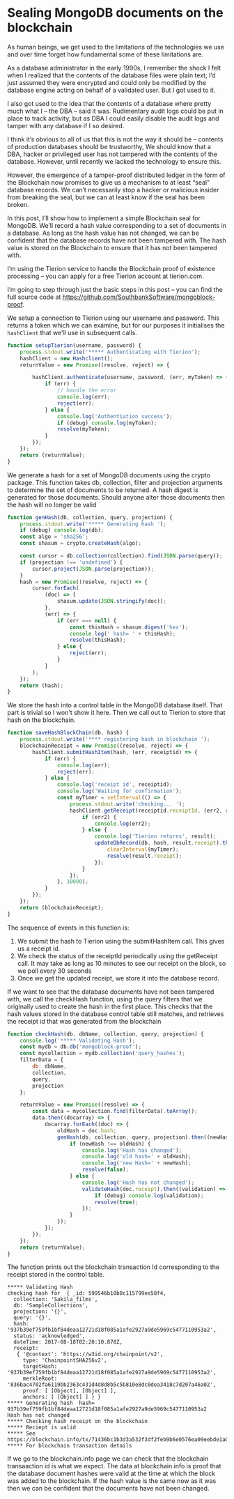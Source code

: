 # Sealing MongoDB documents on the blockchain
As human beings, we get used to the limitations of the technologies we use and over time forget how fundamental some of these limitations are. As a database administrator in the early 1990s, I remember the shock I felt when I realized that the contents of the database files were plain text; I’d just assumed they were encrypted and could only be modified by the database engine acting on behalf of a validated user.  But I got used to it. I also got used to the idea that the contents of a database where pretty much what I – the DBA – said it was.  Rudimentary audit logs could be put in place to track activity, but as DBA I could easily disable the audit logs and tamper with any database if I so desired. I think it’s obvious to all of us that this is not the way it should be – contents of production databases should be trustworthy,  We should know that a DBA, hacker or privileged user has not tampered with the contents of the database.  However, until recently we lacked the technology to ensure this.However, the emergence of a tamper-proof distributed ledger in the form of the Blockchain now promises to give us a mechanism to at least “seal” database records.  We can’t necessarily stop a hacker or malicious insider from breaking the seal, but we can at least know if the seal has been broken.  In this post, I’ll show how to implement a simple Blockchain seal for MongoDB.  We’ll record a hash value corresponding to a set of documents in a database.  As long as the hash value has not changed, we can be confident that the database records have not been tampered with.  The hash value is stored on the Blockchain to ensure that it has not been tampered with.  I’m using the Tierion service to handle the Blockchain proof of existence processing – you can apply for a free Tierion account at tierion.com. I’m going to step through just the basic steps in this post – you can find the full source code at https://github.com/SouthbankSoftware/mongoblock-proof. 

We setup a connection to Tierion using our username and password.  This returns a token which we can examine, but for our purposes it initialises the `hashClient` that we'll use in subsequent calls.

```javascript
function setupTierion(username, password) {
    process.stdout.write('***** Authenticating with Tierion');
    hashClient = new Hashclient();
    returnValue = new Promise((resolve, reject) => {

        hashClient.authenticate(username, password, (err, myToken) => {
            if (err) {
                // handle the error
                console.log(err);
                reject(err);
            } else {
                console.log('Authentiation success');
                if (debug) console.log(myToken);
                resolve(myToken);
            }
        });
    });
    return (returnValue);
}
```
We generate a hash for a set of MongoDB documents using the crypto package.  This function takes db, collection, filter and projection arguments to determine the set of documents to be returned.  A hash digest is generated for those documents.  Should anyone alter those documents then the hash will no longer be valid

```javascript
function genHash(db, collection, query, projection) {
    process.stdout.write('***** Generating hash ');
    if (debug) console.log(db);
    const algo = 'sha256';
    const shasum = crypto.createHash(algo);

    const cursor = db.collection(collection).find(JSON.parse(query));
    if (projection !== 'undefined') {
        cursor.project(JSON.parse(projection));
    }
    hash = new Promise((resolve, reject) => {
        cursor.forEach(
            (doc) => {
                shasum.update(JSON.stringify(doc));
            },
            (err) => {
                if (err === null) {
                    const thisHash = shasum.digest('hex');
                    console.log(' hash= ' + thisHash);
                    resolve(thisHash);
                } else {
                    reject(err);
                }
            }
        );
    });
    return (hash);
}
``` 
We store the hash into a control table in the MongoDB database itself.  That part is trivial so I won't show it here.  Then we call out to Tierion to store that hash on the blockchain.
```javascript
function saveHashBlockChain(db, hash) {
    process.stdout.write('**** registering hash in blockchain ');
    blockchainReceipt = new Promise((resolve, reject) => {
        hashClient.submitHashItem(hash, (err, receiptid) => {
            if (err) {
                console.log(err);
                reject(err);
            } else {
                console.log('receipt id', receiptid);
                console.log('Waiting for confirmation');
                const myTimer = setInterval(() => {
                    process.stdout.write('checking... ');
                    hashClient.getReceipt(receiptid.receiptId, (err2, result) => {
                        if (err2) {
                            console.log(err2);
                        } else {
                            console.log('Tierion returns', result);
                            updateDbRecord(db, hash, result.receipt).then(() => {
                                clearInterval(myTimer);
                                resolve(result.receipt);
                            });
                        }
                    });
                }, 30000);
            }
        });
    });
    return (blockchainReceipt);
}
```
The sequence of events in this function is:

1. We submit the hash to Tierion using the submitHashItem call.  This gives us a receipt id. 
2. We check the status of the receiptId periodically using the getReceipt call.  It may take as long as 10 minutes to see our receipt on the block, so we poll every 30 seconds
3. Once we get the updated receipt, we store it into the database record. 

If we want to see that the database documents have not been tampered with, we call the checkHash function, using the query filters that we originally used to create the hash in the first place.  This checks that the hash values stored in the database control table still matches, and retrieves the receipt id that was generated from the blockchain
```javascript
function checkHash(db, dbName, collection, query, projection) {
    console.log('***** Validating Hash');
    const mydb = db.db('mongoblock-proof');
    const mycollection = mydb.collection('query_hashes');
    filterData = {
        db: dbName,
        collection,
        query,
        projection
    };

    returnValue = new Promise((resolve) => {
        const data = mycollection.find(filterData).toArray();
        data.then((docarray) => {
            docarray.forEach((doc) => {
                oldHash = doc.hash;
                genHash(db, collection, query, projection).then((newHash) => {
                    if (newHash !== oldHash) {
                        console.log('Hash has changed');
                        console.log('old hash=' + oldHash);
                        console.log('new Hash=' + newHash);
                        resolve(false);
                    } else {
                        console.log('Hash has not changed');
                        validateHash(doc.receipt).then((validation) => {
                            if (debug) console.log(validation);
                            resolve(true);
                        });
                    }
                });
            });
        });
    });
    return (returnValue);
}
```
The function prints out the blockchain transaction Id corresponding to the receipt stored in the control table.  
```
***** Validating Hash
checking hash for  { _id: 599546b10b0c115799ee58f4,
  collection: 'Sakila_films',
  db: 'SampleCollections',
  projection: '{}',
  query: '{}',
  hash: '937b39ef759fb1bf84deaa12721d18f085a1afe2927a9de5969c5477110953a2',
  status: 'acknowledged',
  dateTime: 2017-08-18T02:20:10.878Z,
  receipt:
   { '@context': 'https://w3id.org/chainpoint/v2',
     type: 'ChainpointSHA256v2',
     targetHash: '937b39ef759fb1bf84deaa12721d18f085a1afe2927a9de5969c5477110953a2',
     merkleRoot: '836bac4702fa6119bb2363c431d4d8d8b5c5b810e8dc0dea3418c7d207a46a02',
     proof: [ [Object], [Object] ],
     anchors: [ [Object] ] } }
***** Generating hash  hash= 937b39ef759fb1bf84deaa12721d18f085a1afe2927a9de5969c5477110953a2
Hash has not changed
***** Checking hash receipt on the blockchain
***** Reciept is valid
***** See https://blockchain.info/tx/71436bc1b3d3a532f3df2feb9b6e0576ea09eebde1a05f237da8b4bb590d7192
***** For blockchain transaction details
```
If we go to the blockchain.info page we can check that the blockchain transaaction id is what we expect.    The data at blockchain.info is proof that the database document hashes were valid at the time at which the block was added to the blockchain.  If the hash value is the same now as it was then we can be confident that the documents have not been changed. 